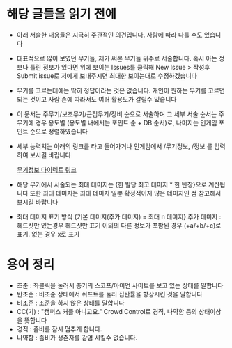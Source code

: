 # 해당 글들을 읽기 전에

- 아래 서술한 내용들은 지극히 주관적인 의견입니다. 사람에 따라 다를 수도 있습니다

- 대표적으로 많이 보였던 무기들, 제가 써본 무기들 위주로 서술합니다. 혹시 아는 정보나 틀린 정보가 있다면
   위에 보이는 Issues를 클릭해 New Issue > 작성후 Submit issue로 저에게 보내주시면 최대한 보이는대로 수정하겠습니다
   
- 무기를 고르는데에는 딱히 정답이라는 것은 없습니다. 개인이 원하는 무기를 고르면 되는 것이고
   사람 손에 따라서도 여러 활용도가 갈릴수 있습니다
   
- 이 문서는 주무기/보조무기/근접무기/장비 순으로 서술하며 그 세부 서술 순서는
   주무기에 경우 용도별 (용도별 내에서는 포인트 순 + DB 순서)로, 나머지는 인게임 포인트 순으로 정렬하였습니다

- 세부 능력치는 아래의 링크를 타고 들어가거나 인게임에서 /무기정보, /정보 를 입력하여 보시길 바랍니다
   
   [무기정보 다이렉트 링크](https://docs.google.com/spreadsheets/d/1V1A5MI7GzO_njsB64-IUe8AvzPvoY1YFLuXzu7OMfAM/edit#gid=20228941)
   
- 해당 무기에서 서술되는 최대 데미지는 {한 발당 최고 데미지 * 한 탄창}으로 계산됩니다
   또한 최대 데미지는 최대 데미지 일뿐 확정적이지 않은 데미지인 점 참고해서 보시길 바랍니다

- 최대 데미지 표기 방식
   {기본 데미지(추가 데미지) = 최대 n 데미지}
   추가 데미지 : 헤드샷만 있는경우 헤드샷만 표기 이외의 다른 정보가 포함된 경우
   (+a/+b/+c)로 표기. 없는 경우 x로 표기

# 용어 정리
- 조준 : 좌클릭을 눌러서 총기의 스코프/아이언 사이트를 보고 있는 상태를 말합니다
- 반조준 : 비조준 상태에서 쉬프트를 눌러 집탄률을 향상시킨 것을 말합니다
- 비조준 : 조준을 하지 않은 상태를 말합니다
- CC(기) : "캠퍼스 커플 아니고요." Crowd Control로 경직, 나약함 등의 상태이상을 뜻합니다
- 경직 : 좀비를 잠시 멈추게 합니다.
- 나약함 : 좀비가 생존자를 감염 시킬수 없습니다.
